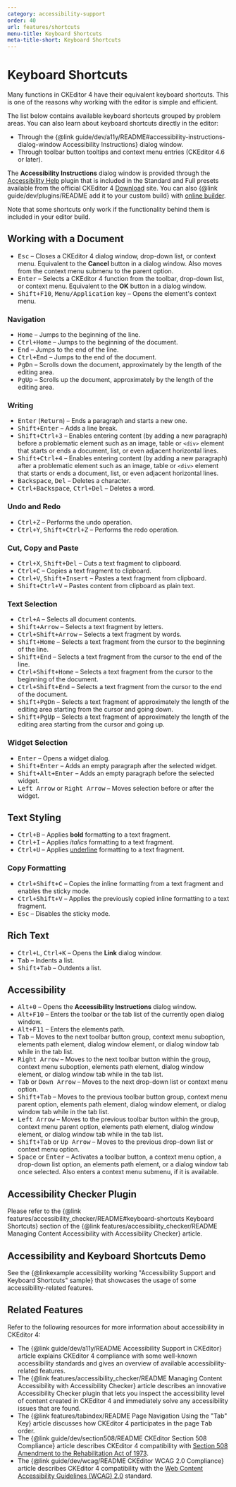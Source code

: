 ```yaml
---
category: accessibility-support
order: 40
url: features/shortcuts
menu-title: Keyboard Shortcuts
meta-title-short: Keyboard Shortcuts
---
```

<!--
Copyright (c) 2003-2021, CKSource - Frederico Knabben. All rights reserved.
For licensing, see LICENSE.md.
-->

# Keyboard Shortcuts

Many functions in CKEditor 4 have their equivalent keyboard shortcuts. This is one of the reasons why working with the editor is simple and efficient.

The list below contains available keyboard shortcuts grouped by problem areas. You can also learn about keyboard shortcuts directly in the editor:

* Through the {@link guide/dev/a11y/README#accessibility-instructions-dialog-window Accessibility Instructions} dialog window.
* Through toolbar button tooltips and context menu entries (CKEditor 4.6 or later).

<info-box info="">
 <p>
 	The <strong>Accessibility Instructions</strong> dialog window is provided through the <a href="https://ckeditor.com/cke4/addon/a11yhelp">Accessibility Help</a> plugin that is included in the Standard and Full presets available from the official CKEditor 4 <a href="https://ckeditor.com/ckeditor-4/download/">Download</a> site. You can also {@link guide/dev/plugins/README add it to your custom build} with <a href="https://ckeditor.com/cke4/builder">online builder</a>.
 </p>
 <p>
 	Note that some shortcuts only work if the functionality behind them is included in your editor build.
 </p>
</info-box>

## Working with a Document

* <kbd>Esc</kbd> &ndash; Closes a CKEditor 4 dialog window, drop-down list, or context menu. Equivalent to the
	**Cancel** button in a dialog window. Also moves from the context menu submenu to the parent option.
* <kbd>Enter</kbd> &ndash; Selects a CKEditor 4 function from the toolbar, drop-down list, or context menu. Equivalent to the
	**OK** button in a dialog window.
* <kbd>Shift+F10</kbd>, <kbd>Menu/Application</kbd> key &ndash; Opens the element's context menu.

### Navigation

* <kbd>Home</kbd> &ndash; Jumps to the beginning of the line.
* <kbd>Ctrl+Home</kbd> &ndash; Jumps to the beginning of the document.
* <kbd>End</kbd> &ndash; Jumps to the end of the line.
* <kbd>Ctrl+End</kbd> &ndash; Jumps to the end of the document.
* <kbd>PgDn</kbd> &ndash; Scrolls down the document, approximately by the length of the editing area.
* <kbd>PgUp</kbd> &ndash; Scrolls up the document, approximately by the length of the editing area.

### Writing

* <kbd>Enter</kbd> (<kbd>Return</kbd>) &ndash; Ends a paragraph and starts a new one.
* <kbd>Shift+Enter</kbd> &ndash; Adds a line break.
* <kbd>Shift+Ctrl+3</kbd> &ndash; Enables entering content (by adding a new paragraph) before a problematic element such as an image, table or `<div>` element that starts or ends a document, list, or even adjacent horizontal lines.
* <kbd>Shift+Ctrl+4</kbd> &ndash; Enables entering content (by adding a new paragraph) after a problematic element such as an image, table or `<div>` element that starts or ends a document, list, or even adjacent horizontal lines.
* <kbd>Backspace</kbd>, <kbd>Del</kbd> &ndash; Deletes a character.
* <kbd>Ctrl+Backspace</kbd>, <kbd>Ctrl+Del</kbd> &ndash; Deletes a word.

### Undo and Redo

* <kbd>Ctrl+Z</kbd> &ndash; Performs the undo operation.
* <kbd>Ctrl+Y</kbd>, <kbd>Shift+Ctrl+Z</kbd> &ndash; Performs the redo operation.

### Cut, Copy and Paste

* <kbd>Ctrl+X</kbd>, <kbd>Shift+Del</kbd> &ndash; Cuts a text fragment to clipboard.
* <kbd>Ctrl+C</kbd> &ndash; Copies a text fragment to clipboard.
* <kbd>Ctrl+V</kbd>, <kbd>Shift+Insert</kbd> &ndash; Pastes a text fragment from clipboard.
* <kbd>Shift+Ctrl+V</kbd> &ndash; Pastes content from clipboard as plain text.

### Text Selection

* <kbd>Ctrl+A</kbd> &ndash; Selects all document contents.
* <kbd>Shift+Arrow</kbd> &ndash; Selects a text fragment by letters.
* <kbd>Ctrl+Shift+Arrow</kbd> &ndash; Selects a text fragment by words.
* <kbd>Shift+Home</kbd> &ndash; Selects a text fragment from the cursor to the beginning of the line.
* <kbd>Shift+End</kbd> &ndash; Selects a text fragment from the cursor to the end of the line.
* <kbd>Ctrl+Shift+Home</kbd> &ndash; Selects a text fragment from the cursor to the beginning of the document.
* <kbd>Ctrl+Shift+End</kbd> &ndash; Selects a text fragment from the cursor to the end of the document.
* <kbd>Shift+PgDn</kbd> &ndash; Selects a text fragment of approximately the length of the editing area starting from the cursor
	and going down.
* <kbd>Shift+PgUp</kbd> &ndash; Selects a text fragment of approximately the length of the editing area starting from the cursor
	and going up.

### Widget Selection

* <kbd>Enter</kbd> &ndash; Opens a widget dialog.
* <kbd>Shift+Enter</kbd> &ndash; Adds an empty paragraph after the selected widget.
* <kbd>Shift+Alt+Enter</kbd> &ndash; Adds an empty paragraph before the selected widget.
* <kbd>Left Arrow</kbd> or <kbd>Right Arrow</kbd> &ndash; Moves selection before or after the widget.

## Text Styling

* <kbd>Ctrl+B</kbd> &ndash; Applies **bold** formatting to a text fragment.
* <kbd>Ctrl+I</kbd> &ndash; Applies *italics* formatting to a text fragment.
* <kbd>Ctrl+U</kbd> &ndash; Applies <span style="text-decoration: underline;">underline</span> formatting to a text fragment.

### Copy Formatting

* <kbd>Ctrl+Shift+C</kbd> &ndash; Copies the inline formatting from a text fragment and enables the sticky mode.
* <kbd>Ctrl+Shift+V</kbd> &ndash; Applies the previously copied inline formatting to a text fragment.
* <kbd>Esc</kbd> &ndash; Disables the sticky mode.

## Rich Text

* <kbd>Ctrl+L</kbd>, <kbd>Ctrl+K</kbd> &ndash; Opens the **Link** dialog window.
* <kbd>Tab</kbd> &ndash; Indents a list.
* <kbd>Shift+Tab</kbd> &ndash; Outdents a list.

## Accessibility

* <kbd>Alt+0</kbd> &ndash; Opens the **Accessibility Instructions** dialog window.
* <kbd>Alt+F10</kbd> &ndash; Enters the toolbar or the tab list of the currently open dialog window.
* <kbd>Alt+F11</kbd> &ndash; Enters the elements path.
* <kbd>Tab</kbd> &ndash; Moves to the next toolbar button group, context menu suboption, elements path element,
	dialog window element, or dialog window tab while in the tab list.
* <kbd>Right Arrow</kbd> &ndash; Moves to the next toolbar button within the group, context menu suboption,
	elements path element, dialog window element, or dialog window tab while in the tab list.
* <kbd>Tab</kbd> or <kbd>Down Arrow</kbd> &ndash; Moves to the next drop-down list or context menu option.
* <kbd>Shift+Tab</kbd> &ndash; Moves to the previous toolbar button group, context  menu parent option,
    elements path element, dialog window element, or dialog window tab while in the tab list.
* <kbd>Left Arrow</kbd> &ndash; Moves to the previous toolbar button within the  group, context menu
    parent option, elements path element, dialog window element, or dialog window tab while in the tab list.
* <kbd>Shift+Tab</kbd> or <kbd>Up Arrow</kbd> &ndash; Moves to the previous drop-down list or context menu option.
* <kbd>Space</kbd> or <kbd>Enter</kbd> &ndash; Activates a toolbar button, a context menu
    option, a drop-down list option, an elements path element, or a dialog window tab once selected.
	Also enters a context menu submenu, if it is available.

## Accessibility Checker Plugin

Please refer to the {@link features/accessibility_checker/README#keyboard-shortcuts Keyboard Shortcuts} section of the {@link features/accessibility_checker/README Managing Content Accessibility with Accessibility Checker} article.

## Accessibility and Keyboard Shortcuts Demo

See the {@linkexample accessibility working "Accessibility Support and Keyboard Shortcuts" sample} that showcases the usage of some accessibility-related features.

## Related Features

Refer to the following resources for more information about accessibility in CKEditor 4:

* The {@link guide/dev/a11y/README Accessibility Support in CKEditor} article explains CKEditor 4 compliance with some well-known accessibility standards and gives an overview of available accessibility-related features.
* The {@link features/accessibility_checker/README Managing Content Accessibility with Accessibility Checker} article describes an innovative Accessibility Checker plugin that lets you inspect the accessibility level of content created in CKEditor 4 and immediately solve any accessibility issues that are found.
* The {@link features/tabindex/README Page Navigation Using the "Tab" Key} article discusses how CKEditor 4 participates in the page <kbd>Tab</kbd> order.
* The {@link guide/dev/section508/README CKEditor Section 508 Compliance} article describes CKEditor 4 compatibility with [Section 508 Amendment to the Rehabilitation Act of 1973](http://www.state.gov/m/irm/impact/c32157.htm).
* The {@link guide/dev/wcag/README CKEditor WCAG 2.0 Compliance} article describes CKEditor 4 compatibility with the [Web Content Accessibility Guidelines (WCAG) 2.0](http://www.w3.org/TR/WCAG20/) standard.
